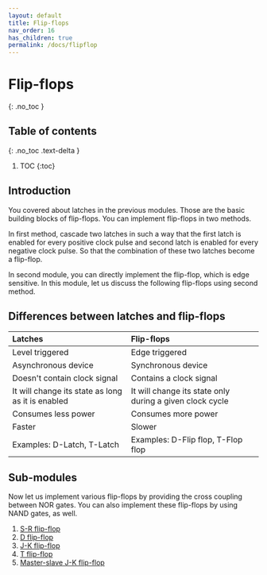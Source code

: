 ```yaml
---
layout: default
title: Flip-flops
nav_order: 16
has_children: true
permalink: /docs/flipflop
---
```


# Flip-flops
{: .no_toc }

## Table of contents
{: .no_toc .text-delta }

1. TOC
{:toc}

## Introduction

You covered about latches in the previous modules. Those are the basic building blocks of flip-flops. You can implement flip-flops in two methods.

In first method, cascade two latches in such a way that the first latch is enabled for every positive clock pulse and second latch is enabled for every negative clock pulse. So that the combination of these two latches become a flip-flop.

In second module, you can directly implement the flip-flop, which is edge sensitive. In this module, let us discuss the following flip-flops using second method.

## Differences between latches and flip-flops


| Latches       | Flip-flops     |
|:------------|:--------------|
| Level triggered | Edge triggered |
| Asynchronous device | Synchronous device |
| Doesn't contain clock signal | Contains a clock signal |
| It will change its state as long as it is enabled | It will change its state only during a given clock cycle |
| Consumes less power | Consumes more power |
| Faster | Slower |
| Examples: D-Latch, T-Latch | Examples: D-Flip flop, T-Flop flop |


## Sub-modules
Now let us implement various flip-flops by providing the cross coupling between NOR gates. You can also implement these flip-flops by using NAND gates, as well.

1. [S-R flip-flop](https://learn.circuitverse.org/docs/flipflop/sr_flipflop.html)
2. [D flip-flop](https://learn.circuitverse.org/docs/flipflop/d_flipflop.html)
3. [J-K flip-flop](https://learn.circuitverse.org/docs/flipflop/jk_flipflop.html)
4. [T flip-flop](https://learn.circuitverse.org/docs/flipflop/t_flipflop.html)
5. [Master-slave J-K flip-flop](https://learn.circuitverse.org/docs/flipflop/masterslave_jk_flipflop.html)
